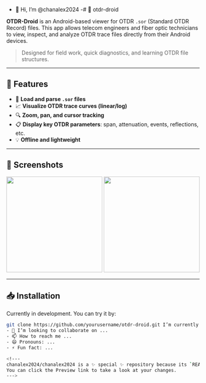 - 👋 Hi, I’m @chanalex2024
-# 📡 otdr-droid

**OTDR-Droid** is an Android-based viewer for OTDR `.sor` (Standard OTDR Record) files. This app allows telecom engineers and fiber optic technicians to view, inspect, and analyze OTDR trace files directly from their Android devices.

> Designed for field work, quick diagnostics, and learning OTDR file structures.

---

## 🚀 Features

- 📂 **Load and parse `.sor` files**
- 📈 **Visualize OTDR trace curves (linear/log)**
- 🔍 **Zoom, pan, and cursor tracking**
- 📋 **Display key OTDR parameters**: span, attenuation, events, reflections, etc.
- 💡 **Offline and lightweight**
  

---

## 📸 Screenshots

<!-- Insert image links or use local images if uploading -->
<img src="https://your-screenshot-url.com/screen1.png" width="250" />
<img src="https://your-screenshot-url.com/screen2.png" width="250" />

---

## 📥 Installation

Currently in development. You can try it by:

```bash
git clone https://github.com/yourusername/otdr-droid.git I’m currently learning ...
- 💞️ I’m looking to collaborate on ...
- 📫 How to reach me ...
- 😄 Pronouns: ...
- ⚡ Fun fact: ...

<!---
chanalex2024/chanalex2024 is a ✨ special ✨ repository because its `README.md` (this file) appears on your GitHub profile.
You can click the Preview link to take a look at your changes.
--->
